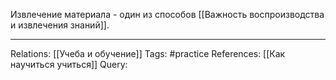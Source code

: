 Извлечение материала - один из способов [[Важность воспроизводства и извлечения знаний]]. 



___
Relations: [[Учеба и обучение]] 
Tags: #practice 
References: [[Как научиться учиться]] 
Query: 